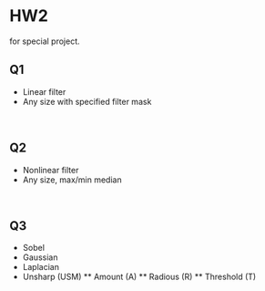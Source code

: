 # HW2
for special project. 

## Q1<br/>
* Linear filter
* Any size with specified filter mask
<br/>

## Q2<br/>
* Nonlinear filter
* Any size, max/min median
<br/>

## Q3<br/>
* Sobel
* Gaussian
* Laplacian
* Unsharp (USM)
** Amount (A)
** Radious (R)
** Threshold (T)
